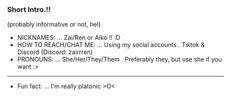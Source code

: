 ### Short Intro.!!
(probably informative or not, hel)

-  NICKNAMES: ... Zai/Ren or Aiko !! :D
-  HOW TO REACH/CHAT ME: ... Using my social accounts . Tiktok & Discord (Discord: zairrren)
-  PRONOUNS: ... She/Her/They/Them . Preferably they, but use she if you want :>
___
-  Fun fact: ... I'm really platonic >O<


<!--
**go1qjo/go1qjo** is a ✨ _special_ ✨ repository because its `README.md` (this file) appears on your GitHub profile.

Here are some ideas to get you started:

- 🔭 I’m currently working on ...
- 🌱 I’m currently learning ...
- 👯 I’m looking to collaborate on ...
- 🤔 I’m looking for help with ...
- 💬 Ask me about ...
- 📫 How to reach me: ...
- 😄 Pronouns: ...
- ⚡ Fun fact: ...
-->

